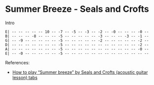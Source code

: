 # Summer Breeze - Seals and Crofts
Intro<br>
```
E| -- -- -- -- -- 10 -- -7 -- -5 -- -3 -- -2 -- -0 -- -- -- -0 --
B| -- -- -- -8 -- -- -- -5 -- -- -- -- -- -3 -- -- -- -3 -- -1 --
G| -- -9 -- -- -- -- -- -5 -- -- -- -- -- -2 -- -- -- -- -- -2 --
D| -- -- -- -- -- -- -- -5 -- -- -- -- -- -- -- -- -- -- -- -2 --
A| -- -- -- -- -- -- -- -5 -- -- -- -- -- -- -- -- -- -- -- -0 --
E| -- -0 -- -- -- -- -- -5 -- -- -- -- -- -- -- -- -- -- -- -- --
```

References:
- [How to play “Summer breeze” by Seals and Crofts (acoustic guitar lesson) tabs](https://www.youtube.com/watch?v=0xLyPh1-qQ0)
